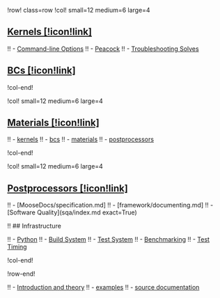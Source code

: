 
!row! class=row
!col! small=12 medium=6 large=4
## [Kernels [!icon!link]](source/kernels/index.md)

!! - [Command-line Options](command_line_usage.md)
!! - [Peacock](peacock.md)
!! - [Troubleshooting Solves](failed_solves.md)



## [BCs [!icon!link]](source/bcs/index.md)


!col-end!

!col! small=12 medium=6 large=4
## [Materials [!icon!link]](source/materials/index.md)

!! - [kernels](source/kernels/index.md)
!! - [bcs](source/bcs/index.md)
!! - [materials](source/materials/index.md)
!! - [postprocessors](source/postprocessors/index.md)


!col-end!

!col! small=12 medium=6 large=4
## [Postprocessors [!icon!link]](source/postprocessors/index.md)

!!  - [MooseDocs/specification.md]
!! - [framework/documenting.md]
!! - [Software Quality](sqa/index.md exact=True)

!! ## Infrastructure

!! - [Python](python/index.md)
!! - [Build System](/build_system.md)
!! - [Test System](/test_system.md)
!! - [Benchmarking](/performance_benchmarking.md)
!! - [Test Timing](https://mooseframework.org/docs/timing/)

!col-end!

!row-end!

!! - [Introduction and theory](module/introduction.md)
!! - [examples](module/examples/index.md)
!! - [source documentation](source/index.md)